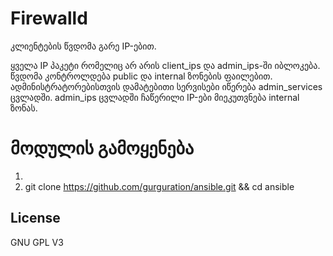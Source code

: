 Firewalld
=========

კლიენტების წვდომა გარე IP-ებით. 

ყველა IP პაკეტი რომელიც არ არის client_ips და admin_ips-ში იბლოკება. 
წვდომა კონტროლდება public და internal ზონების ფაილებით. 
ადმინისტრატორებისთვის დამატებითი სერვისები იწერება admin_services ცვლადში.
admin_ips ცვლადში ჩაწერილი IP-ები მიეკუთვნება internal ზონას. 


მოდულის გამოყენება
==================
1. 
2. git clone https://github.com/gurguration/ansible.git && cd ansible



License
-------

GNU GPL V3
